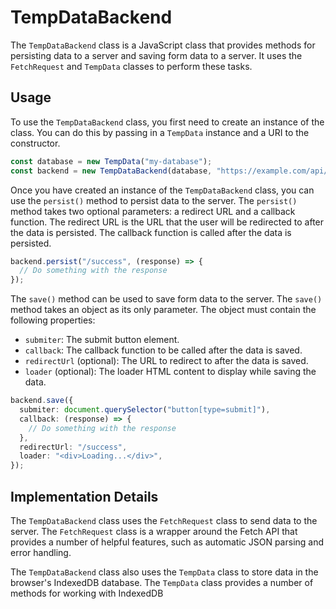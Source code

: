 # TempDataBackend

The `TempDataBackend` class is a JavaScript class that provides methods for persisting data to a server and saving form data to a server. It uses the `FetchRequest` and `TempData` classes to perform these tasks.

## Usage

To use the `TempDataBackend` class, you first need to create an instance of the class. You can do this by passing in a `TempData` instance and a URI to the constructor.

```typescript
const database = new TempData("my-database");
const backend = new TempDataBackend(database, "https://example.com/api/data");
```

Once you have created an instance of the `TempDataBackend` class, you can use the `persist()` method to persist data to the server. The `persist()` method takes two optional parameters: a redirect URL and a callback function. The redirect URL is the URL that the user will be redirected to after the data is persisted. The callback function is called after the data is persisted.

```typescript
backend.persist("/success", (response) => {
  // Do something with the response
});
```

The `save()` method can be used to save form data to the server. The `save()` method takes an object as its only parameter. The object must contain the following properties:

* `submiter`: The submit button element.
* `callback`: The callback function to be called after the data is saved.
* `redirectUrl` (optional): The URL to redirect to after the data is saved.
* `loader` (optional): The loader HTML content to display while saving the data.

```typescript
backend.save({
  submiter: document.querySelector("button[type=submit]"),
  callback: (response) => {
    // Do something with the response
  },
  redirectUrl: "/success",
  loader: "<div>Loading...</div>",
});
```

## Implementation Details

The `TempDataBackend` class uses the `FetchRequest` class to send data to the server. The `FetchRequest` class is a wrapper around the Fetch API that provides a number of helpful features, such as automatic JSON parsing and error handling.

The `TempDataBackend` class also uses the `TempData` class to store data in the browser's IndexedDB database. The `TempData` class provides a number of methods for working with IndexedDB
